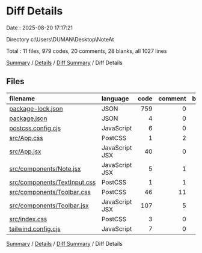 # Diff Details

Date : 2025-08-20 17:17:21

Directory c:\\Users\\DUMAN\\Desktop\\NoteAt

Total : 11 files,  979 codes, 20 comments, 28 blanks, all 1027 lines

[Summary](results.md) / [Details](details.md) / [Diff Summary](diff.md) / Diff Details

## Files
| filename | language | code | comment | blank | total |
| :--- | :--- | ---: | ---: | ---: | ---: |
| [package-lock.json](/package-lock.json) | JSON | 759 | 0 | 0 | 759 |
| [package.json](/package.json) | JSON | 4 | 0 | 0 | 4 |
| [postcss.config.cjs](/postcss.config.cjs) | JavaScript | 6 | 0 | 0 | 6 |
| [src/App.css](/src/App.css) | PostCSS | 1 | 2 | 0 | 3 |
| [src/App.jsx](/src/App.jsx) | JavaScript JSX | 40 | 0 | 4 | 44 |
| [src/components/Note.jsx](/src/components/Note.jsx) | JavaScript JSX | 5 | 1 | 0 | 6 |
| [src/components/TextInput.css](/src/components/TextInput.css) | PostCSS | 1 | 1 | 0 | 2 |
| [src/components/Toolbar.css](/src/components/Toolbar.css) | PostCSS | 46 | 11 | 7 | 64 |
| [src/components/Toolbar.jsx](/src/components/Toolbar.jsx) | JavaScript JSX | 107 | 5 | 14 | 126 |
| [src/index.css](/src/index.css) | PostCSS | 3 | 0 | 2 | 5 |
| [tailwind.config.cjs](/tailwind.config.cjs) | JavaScript | 7 | 0 | 1 | 8 |

[Summary](results.md) / [Details](details.md) / [Diff Summary](diff.md) / Diff Details